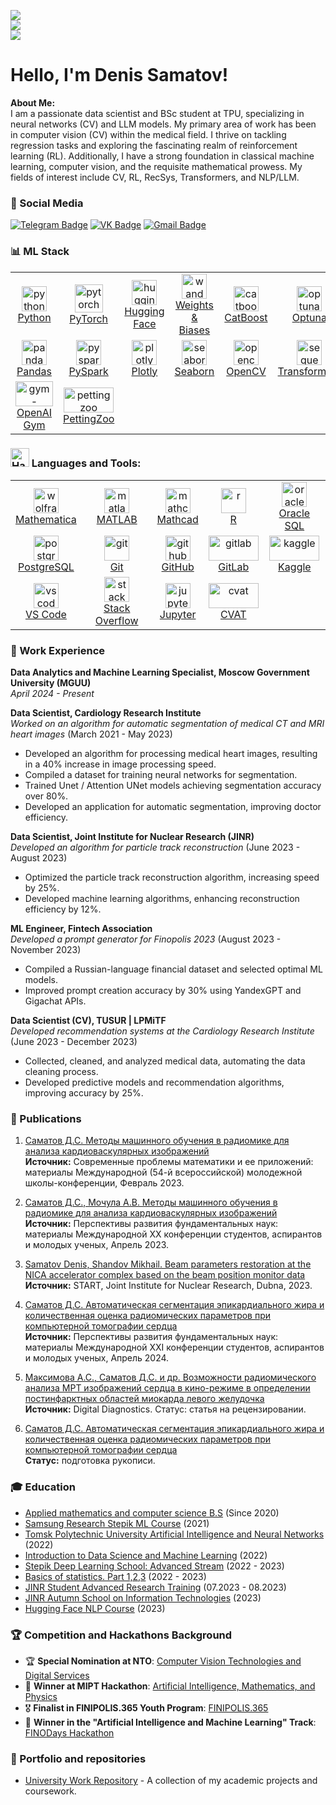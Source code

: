 ![](https://komarev.com/ghpvc/?username=denis-samatov&color=36b812)<br>
![](https://img.shields.io/github/followers/denis-samatov?style=social)<br>
![](https://img.shields.io/github/stars/denis-samatov?style=social)<br>

<h1 align="left"> Hello, I'm Denis Samatov! <img src="https://user-images.githubusercontent.com/72663882/171687151-bb31c996-c9d2-49c8-b593-734946893b23.gif" alt="waving hand gif" aria hidden="true"width="40"/>
</h1> 

**About Me:**  
I am a passionate data scientist and BSc student at TPU, specializing in neural networks (CV) and LLM models. My primary area of work has been in computer vision (CV) within the medical field. I thrive on tackling regression tasks and exploring the fascinating realm of reinforcement learning (RL). Additionally, I have a strong foundation in classical machine learning, computer vision, and the requisite mathematical prowess. My fields of interest include CV, RL, RecSys, Transformers, and NLP/LLM.


### 📱 Social Media
[![Telegram Badge](https://img.shields.io/badge/Telegram-blue?style=for-the-badge&logo=telegram&logoColor=white)](https://t.me/SamatovDS) 
[![VK Badge](https://img.shields.io/badge/VK-blue?style=for-the-badge&logo=vk&logoColor=white)](https://vk.com/s270374) 
[![Gmail Badge](https://img.shields.io/badge/Gmail-red?style=for-the-badge&logo=gmail&logoColor=white)](mailto:denissamatov470@gmail.com)


### 📊 ML Stack
<table>
  <tr>
    <td align="center">
      <a href="https://www.python.org" target="_blank">
        <img src="https://upload.wikimedia.org/wikipedia/commons/thumb/c/c3/Python-logo-notext.svg/1869px-Python-logo-notext.svg.png" alt="python" width="40" height="40"/>
        <br>Python
      </a>
    </td>
    <td align="center">
      <a href="https://pytorch.org" target="_blank">
        <img src="https://pytorch.org/assets/images/pytorch-logo.png" alt="pytorch" width="45" height="45"/>
        <br>PyTorch
      </a>
    </td>
    <td align="center">
      <a href="https://huggingface.co" target="_blank">
        <img src="https://uptime-storage.s3.amazonaws.com/logos/d32f5c39b694f3e64d29fc2c9b988cdd.png" alt="huggingface" width="40" height="40"/>
        <br>Hugging Face
      </a>
    </td>
    <td align="center">
      <a href="https://wandb.ai/site" target="_blank">
        <img src="https://wandb.ai/logo.png" alt="wandb" width="40" height="40"/>
        <br>Weights & Biases
      </a>
    </td>
    <td align="center">
      <a href="https://catboost.ai" target="_blank">
        <img src="https://upload.wikimedia.org/wikipedia/commons/c/cc/CatBoostLogo.png" alt="catboost" width="40" height="40"/>
        <br>CatBoost
      </a>
    </td>
    <td align="center">
      <a href="https://optuna.readthedocs.io/en/stable/#" target="_blank">
        <img src="https://avatars.githubusercontent.com/u/57251745?s=280&v=4" alt="optuna" width="40" height="40"/>
        <br>Optuna
      </a>
    </td>
  </tr>
  <tr>
    <td align="center">
      <a href="https://pandas.pydata.org" target="_blank">
        <img src="https://encrypted-tbn0.gstatic.com/images?q=tbn:ANd9GcT01Ctpf3nRjz7b9l-om2h2llNA0jL4d_MVtXXXHVF5mWIn5nyMXLgzYscFGZdbhf_LN8M&usqp=CAU" alt="pandas" width="40" height="40"/>
        <br>Pandas
      </a>
    </td>
    <td align="center">
      <a href="https://spark.apache.org/docs/latest/api/python/" target="_blank">
        <img src="https://upload.wikimedia.org/wikipedia/commons/f/f3/Apache_Spark_logo.svg" alt="pyspark" width="40" height="40"/>
        <br>PySpark
      </a>
    </td>
    <td align="center">
      <a href="https://plotly.com" target="_blank">
        <img src="https://cdn.icon-icons.com/icons2/2699/PNG/512/plot_ly_logo_icon_168902.png" alt="plotly" width="40" height="40"/>
        <br>Plotly
      </a>
    </td>
    <td align="center">
      <a href="https://seaborn.pydata.org" target="_blank">
        <img src="https://seaborn.pydata.org/_images/logo-mark-lightbg.svg" alt="seaborn" width="40" height="40"/>
        <br>Seaborn
      </a>
    </td>
    <td align="center">
      <a href="https://opencv.org" target="_blank">
        <img src="https://upload.wikimedia.org/wikipedia/commons/3/32/OpenCV_Logo_with_text_svg_version.svg" alt="opencv" width="40" height="40"/>
        <br>OpenCV
      </a>
    </td>
    <td align="center">
      <a href="https://sbert.net" target="_blank">
        <img src="https://huggingface.co/front/assets/huggingface_logo-noborder.svg" alt="sequence-transformers" width="40" height="40"/>
        <br>Transformers
      </a>
    </td>
  </tr>
  <tr>
    <td align="center">
      <a href="https://gym.openai.com" target="_blank">
        <img src="https://encrypted-tbn0.gstatic.com/images?q=tbn:ANd9GcTocT9alaIProFAy4sDviN3huS3y00MubFvyA&s" alt="gym-openai" width="60" height="40"/>
        <br>OpenAI Gym
      </a>
    </td>
    <td align="center">
      <a href="https://www.pettingzoo.ml" target="_blank">
        <img src="https://pettingzoo.farama.org/_images/pettingzoo-text.png" alt="pettingzoo" width="80" height="40"/>
        <br>PettingZoo
      </a>
    </td>
  </tr>
</table>




### <img src="https://raw.githubusercontent.com/Tarikul-Islam-Anik/Animated-Fluent-Emojis/master/Emojis/Objects/Hammer%20and%20Wrench.png" alt="Hammer and Wrench" width="30" height="30" /> Languages and Tools:  
<table>
  <tr>
    <td align="center">
      <a href="https://www.wolfram.com/mathematica/" target="_blank"> 
        <img src="https://upload.wikimedia.org/wikipedia/commons/thumb/2/20/Mathematica_Logo.svg/1200px-Mathematica_Logo.svg.png" alt="wolfram" width="40" height="40"/>
        <br>Mathematica
      </a>
    </td>
    <td align="center">
      <a href="https://www.mathworks.com/products/matlab.html" target="_blank"> 
        <img src="https://upload.wikimedia.org/wikipedia/commons/2/21/Matlab_Logo.png" alt="matlab" width="40" height="40"/>
        <br>MATLAB
      </a>
    </td>
    <td align="center">
      <a href="https://www.mathcad.com/" target="_blank"> 
        <img src="https://fotometr.ru/wp-content/uploads/2022/01/mathcad-prev.jpg" alt="mathcad" width="40" height="40"/>
        <br>Mathcad
      </a>
    </td>
    <td align="center">
      <a href="https://www.r-project.org/" target="_blank"> 
        <img src="https://www.r-project.org/logo/Rlogo.svg" alt="r" width="40" height="40"/>
        <br>R
      </a>
    </td>
    <td align="center">
      <a href="https://www.oracle.com/database/technologies/appdev/sqldeveloper-landing.html" target="_blank"> 
        <img src="https://encrypted-tbn0.gstatic.com/images?q=tbn:ANd9GcRBXQ1m46xneJffxmW-KUmlsX3c-ELLdBM3ww&s" alt="oracle-sql" width="40" height="40"/>
        <br>Oracle SQL
      </a>
    </td>
  </tr>
  <tr>
    <td align="center">
      <a href="https://www.postgresql.org/" target="_blank"> 
        <img src="https://upload.wikimedia.org/wikipedia/commons/2/29/Postgresql_elephant.svg" alt="postgresql" width="40" height="40"/>
        <br>PostgreSQL
      </a>
    </td>
    <td align="center">
      <a href="https://git-scm.com/" target="_blank"> 
        <img src="https://upload.wikimedia.org/wikipedia/commons/e/e0/Git-logo.svg" alt="git" width="40" height="40"/>
        <br>Git
      </a>
    </td>
    <td align="center">
      <a href="https://github.com/" target="_blank"> 
        <img src="https://github.githubassets.com/images/modules/logos_page/GitHub-Mark.png" alt="github" width="40" height="40"/>
        <br>GitHub
      </a>
    </td>
    <td align="center">
      <a href="https://gitlab.com/" target="_blank"> 
        <img src="https://encrypted-tbn0.gstatic.com/images?q=tbn:ANd9GcSgHFPfsFv5fBfCWD7bqXRfugJKXs1omr_0oA&s" alt="gitlab" width="80" height="40"/>
        <br>GitLab
      </a>
    </td>
    <td align="center">
      <a href="https://www.kaggle.com/" target="_blank"> 
        <img src="https://www.kaggle.com/static/images/site-logo.png" alt="kaggle" width="80" height="40"/>
        <br>Kaggle
      </a>
    </td>
  </tr>
  <tr>
    <td align="center">
      <a href="https://code.visualstudio.com/" target="_blank"> 
        <img src="https://upload.wikimedia.org/wikipedia/commons/9/9a/Visual_Studio_Code_1.35_icon.svg" alt="vscode" width="40" height="40"/>
        <br>VS Code
      </a>
    </td>
    <td align="center">
      <a href="https://stackoverflow.com/" target="_blank"> 
        <img src="https://upload.wikimedia.org/wikipedia/commons/e/ef/Stack_Overflow_icon.svg" alt="stackoverflow" width="40" height="40"/>
        <br>Stack Overflow
      </a>
    </td>
    <td align="center">
      <a href="https://jupyter.org/" target="_blank"> 
        <img src="https://upload.wikimedia.org/wikipedia/commons/3/38/Jupyter_logo.svg" alt="jupyter" width="40" height="40"/>
        <br>Jupyter
      </a>
    </td>
    <td align="center">
      <a href="https://cvat.org/" target="_blank"> 
        <img src="https://encrypted-tbn0.gstatic.com/images?q=tbn:ANd9GcTfSJGmJbpo7Pd_n1U-LISvs2h7iZkJvRdblw&s" alt="cvat" width="80" height="40"/>
        <br>CVAT
      </a>
    </td>
  </tr>
</table>

### 👔 Work Experience

**Data Analytics and Machine Learning Specialist, Moscow Government University (MGUU)** <br> _April 2024 - Present_

**Data Scientist, Cardiology Research Institute** <br> _Worked on an algorithm for automatic segmentation of medical CT and MRI heart images_ (March 2021 - May 2023)
- Developed an algorithm for processing medical heart images, resulting in a 40% increase in image processing speed.
- Compiled a dataset for training neural networks for segmentation.
- Trained Unet / Attention UNet models achieving segmentation accuracy over 80%.
- Developed an application for automatic segmentation, improving doctor efficiency.

**Data Scientist, Joint Institute for Nuclear Research (JINR)** <br> _Developed an algorithm for particle track reconstruction_ (June 2023 - August 2023)
- Optimized the particle track reconstruction algorithm, increasing speed by 25%.
- Developed machine learning algorithms, enhancing reconstruction efficiency by 12%.

**ML Engineer, Fintech Association** <br> _Developed a prompt generator for Finopolis 2023_ (August 2023 - November 2023)
- Compiled a Russian-language financial dataset and selected optimal ML models.
- Improved prompt creation accuracy by 30% using YandexGPT and Gigachat APIs.

**Data Scientist (CV), TUSUR | LPMiTF** <br> _Developed recommendation systems at the Cardiology Research Institute_ (June 2023 - December 2023)
- Collected, cleaned, and analyzed medical data, automating the data cleaning process.
- Developed predictive models and recommendation algorithms, improving accuracy by 25%.
  

### 📜 Publications

1. [Саматов Д.С. Методы машинного обучения в радиомике для анализа кардиоваскулярных изображений](http://sopromat.imm.uran.ru/kungurka/Proceedings-2023.pdf)  
   **Источник:** Современные проблемы математики и ее приложений: материалы Международной (54-й всероссийской) молодежной школы-конференции, Февраль 2023.

2. [Саматов Д.С., Мочула А.В. Методы машинного обучения в радиомике для анализа кардиоваскулярных изображений](https://conf-prfn.org/Arch/Proceedings_2023_vol_3.pdf)  
   **Источник:** Перспективы развития фундаментальных наук: материалы Международной ХХ конференции студентов, аспирантов и молодых ученых, Апрель 2023.

3. [Samatov Denis, Shandov Mikhail. Beam parameters restoration at the NICA accelerator complex based on the beam position monitor data](https://students.jinr.ru/uploads/report_files/report_student_1844_project_274.pdf)  
   **Источник:** START, Joint Institute for Nuclear Research, Dubna, 2023.

4. [Саматов Д.С. Автоматическая сегментация эпикардиального жира и количественная оценка радиомических параметров при компьютерной томографии сердца](https://conf-prfn.org/Arch/Proceedings_2024_vol_3.pdf)  
   **Источник:** Перспективы развития фундаментальных наук: материалы Международной XXI конференции студентов, аспирантов и молодых ученых, Апрель 2024.

5. [Максимова А.С., Саматов Д.С. и др. Возможности радиомического анализа МРТ изображений сердца в кино-режиме в определении постинфарктных областей миокарда левого желудочка](https://www.researchgate.net/publication/371375863_GCT-TTE_Graph_Convolutional_Transformer_for_Travel_Time_Estimation)  
   **Источник:** Digital Diagnostics. Статус: статья на рецензировании.

6. [Саматов Д.С. Автоматическая сегментация эпикардиального жира и количественная оценка радиомических параметров при компьютерной томографии сердца]()  
   **Статус:** подготовка рукописи.


### 🎓 Education
* [Applied mathematics and computer science B.S](https://tpu.ru/en/) (Since 2020)
* [Samsung Research Stepik ML Course](https://stepik.org/course/50352) (2021)
* [Tomsk Polytechnic University Artificial Intelligence and Neural Networks](https://tpu.ru/) (2022)
* [Introduction to Data Science and Machine Learning](https://stepik.org/course/4852/syllabus) (2022)
* [Stepik Deep Learning School: Advanced Stream](https://stepik.org/course/50352) (2022 - 2023)
* [Basics of statistics. Part 1,2,3](https://stepik.org/course/76/syllabus) (2022 - 2023)
* [JINR Student Advanced Research Training](https://jinr.ru/en/) (07.2023 - 08.2023)
* [JINR Autumn School on Information Technologies](https://jinr.ru/en/) (2023)
* [Hugging Face NLP Course](https://huggingface.co/course/nlp) (2023)


### 🏆 Competition and Hackathons Background
- 🏆 **Special Nomination at NTO**: [Computer Vision Technologies and Digital Services](https://nnov.hse.ru/news/edu/915136736.html)
- 🏅 **Winner at MIPT Hackathon**: [Artificial Intelligence, Mathematics, and Physics](https://cogmodel.mipt.ru/iprofitrack2)
- 🎖️ **Finalist in FINIPOLIS.365 Youth Program**: [FINIPOLIS.365](https://365.finopolis.ru/)
- 🥇 **Winner in the "Artificial Intelligence and Machine Learning" Track**: [FINODays Hackathon](https://365.finopolis.ru/finodays/)


### 📂 Portfolio and repositories
* [University Work Repository](https://github.com/SamatovDS) - A collection of my academic projects and coursework.

